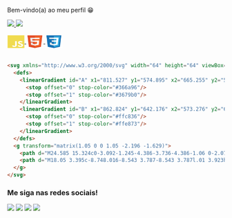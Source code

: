 Bem-vindo(a) ao meu perfil  😁

 <div>
   <a href="https://github.com/devemdobro">
   <img height="180em" src="https://github-readme-stats.vercel.app/api?username=devemdobro&show_icons=true&theme=tokyonight&include_all_commits=true&count_private=true"/>
   <img height="180em" src="https://github-readme-stats.vercel.app/api/top-langs/?username=devemdobro&layout=compact&langs_count=6&theme=tokyonight"/>
</div>
    
<div style="display: inline_block"><br>
  <img align="center" alt="Js" height="30" width="40" src="https://raw.githubusercontent.com/devicons/devicon/master/icons/javascript/javascript-plain.svg">
  <img align="center" alt="HTML" height="30" width="40" src="https://raw.githubusercontent.com/devicons/devicon/master/icons/html5/html5-original.svg">
  <img align="center" alt="CSS" height="30" width="40" src="https://raw.githubusercontent.com/devicons/devicon/master/icons/css3/css3-original.svg">
</div>
 
<br>

 
```markdown
<svg xmlns="http://www.w3.org/2000/svg" width="64" height="64" viewBox="0 0 32 32">
  <defs>
    <linearGradient id="A" x1="811.527" y1="574.895" x2="665.255" y2="573.732" gradientUnits="userSpaceOnUse" gradientTransform="matrix(.04601 0 0 .04808 -6.952 -12.225)">
      <stop offset="0" stop-color="#366a96"/>
      <stop offset="1" stop-color="#3679b0"/>
    </linearGradient>
    <linearGradient id="B" x1="862.824" y1="642.176" x2="573.276" y2="642.176" gradientUnits="userSpaceOnUse" gradientTransform="matrix(.04601 0 0 .04808 -6.952 -12.225)">
      <stop offset="0" stop-color="#ffc836"/>
      <stop offset="1" stop-color="#ffe873"/>
    </linearGradient>
  </defs>
  <g transform="matrix(1.05 0 0 1.05 -2.196 -1.629)">
    <path d="M24.585 15.324c0-3.092-1.245-4.386-3.736-4.386-1.06 0-2.072.145-2.638.29v8.742c2.796.29 6.374-1.603 6.374-4.647zm-12.95 0c0 3.068 3.578 4.96 6.374 4.647v-8.742c-.566-.145-1.578-.29-2.638-.29-2.492 0-3.736 1.294-3.736 4.386z" fill="url(#B)"/>
    <path d="M18.05 3.395c-8.748.016-8.543 3.787-8.543 3.787l.01 3.923h8.698v1.23H5.9s-5.276-.424-5.276 7.722c0 8.146 4.608 7.86 4.608 7.86h2.748v-3.787s-.147-4.608 4.533-4.608h7.817s4.388.072 4.388-4.24v-7.147S25.636 3.38 18.05 3.393zm-4.825 2.196c.866 0 1.567.702 1.567 1.567 0 .864-.7 1.566-1.567 1.566-.865 0-1.566-.701-1.566-1.566 0-.865.7-1.567 1.566-1.567z" fill="url(#A)"/>
  </g>
</svg>
```


### Me siga nas redes sociais!

<div> 
  <a href="https://instagram.com/wolf_daniboy" target="_blank"><img src="https://img.shields.io/badge/-Instagram-%23E4405F?style=for-the-badge&logo=instagram&logoColor=white" target="_blank"></a>
  <a href="https://discord.gg/SEUUSERID" target="_blank"><img src="https://img.shields.io/badge/Discord-7289DA?style=for-the-badge&logo=discord&logoColor=white" target="_blank"></a> 
  <a href = "mailto:wolf21.dan@gmail.com"><img src="https://img.shields.io/badge/-Gmail-%23333?style=for-the-badge&logo=gmail&logoColor=white" target="_blank"></a>
  <!-- Adicione seu LinkedIn abaixo -->
  <a href="https://www.linkedin.com/in/seu-linkedin" target="_blank"><img src="https://img.shields.io/badge/-LinkedIn-%230077B5?style=for-the-badge&logo=linkedin&logoColor=white" target="_blank"></a>
</div>